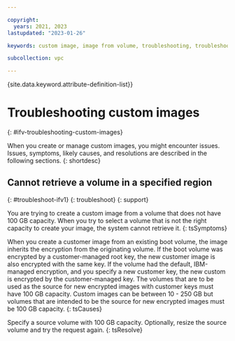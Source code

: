 ```yaml
---

copyright:
  years: 2021, 2023
lastupdated: "2023-01-26"

keywords: custom image, image from volume, troubleshooting, troubleshoot

subcollection: vpc

---
```


{site.data.keyword.attribute-definition-list}}

# Troubleshooting custom images
{: #ifv-troubleshooting-custom-images}

When you create or manage custom images, you might encounter issues. Issues, symptoms, likely causes, and resolutions are described in the following sections.
{: shortdesc}

## Cannot retrieve a volume in a specified region
{: #troubleshoot-ifv1}
{: troubleshoot}
{: support}

You are trying to create a custom image from a volume that does not have 100 GB capacity. When you try to select a volume that is not the right capacity to create your image, the system cannot retrieve it.
{: tsSymptoms}

When you create a customer image from an existing boot volume, the image inherits the encryption from the originating volume. If the boot volume was encrypted by a customer-managed root key, the new customer image is also encrypted with the same key. If the volume had the default, IBM-managed encryption, and you specify a new customer key, the new custom is encrypted by the customer-managed key. The volumes that are to be used as the source for new encrypted images with customer keys must have 100 GB capacity. Custom images can be between 10 - 250 GB but volumes that are intended to be the source for new encrypted images must be 100 GB capacity.
{: tsCauses}

Specify a source volume with 100 GB capacity. Optionally, resize the source volume and try the request again.
{: tsResolve}
